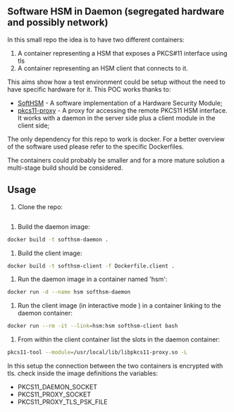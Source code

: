 ## Software HSM in Daemon (segregated hardware and possibly network)

In this small repo the idea is to have two different containers:

1. A container representing a HSM that exposes a PKCS#11 interface using tls
2. A container representing an HSM client that connects to it.

This aims show how a test environment could be setup without the need to have specific hardware for it.
This POC works thanks to:
* [SoftHSM](https://github.com/opendnssec/SoftHSMv2) - A software implementation of a Hardware Security Module;
* [pkcs11-proxy](https://github.com/SUNET/pkcs11-proxy) - A proxy for accessing the remote PKCS11 HSM interface. It works with a daemon in the server side plus a client module in the client side;

The only dependency for this repo to work is docker. For a better overview of the software used please refer to the specific Dockerfiles.

The containers could probably be smaller and for a more mature solution a multi-stage build should be considered.

## Usage

1. Clone the repo:
```bash

```
1. Build the daemon image:
```bash
docker build -t softhsm-daemon .
```
1. Build the client image:
```bash
docker build -t softhsm-client -f Dockerfile.client .
```
1. Run the daemon image in a container named 'hsm':
```bash
docker run -d --name hsm softhsm-daemon
```
1. Run the client image (in interactive mode ) in a container linking to the daemon container:
```bash
docker run --rm -it --link=hsm:hsm softhsm-client bash
```
1. From within the client container list the slots in the daemon container:
```bash
pkcs11-tool --module=/usr/local/lib/libpkcs11-proxy.so -L
```

In this setup the connection between the two containers is encrypted with tls. check inside the image definitions the variables:
* PKCS11_DAEMON_SOCKET
* PKCS11_PROXY_SOCKET
* PKCS11_PROXY_TLS_PSK_FILE


